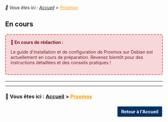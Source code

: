 <link rel="stylesheet" type="text/css" href="/assets/css/purple-theme.css">

###### 📂 Vous êtes ici : [Accueil](../../index.md) > <a href="index.md" style="color: #ff9900; text-decoration: underline;">Proxmox</a>



## En cours

<div style="border: 2px dashed #d9534f; border-radius: 5px; padding: 15px; margin: 20px 0; background-color: #f8d7da; color: #721c24;">
  <strong>🚧 En cours de rédaction :</strong>
  <p>Le guide d'installation et de configuration de Proxmox sur Debian est actuellement en cours de préparation. Revenez bientôt pour des instructions détaillées et des conseils pratiques !</p>
</div>

---
---
### 📂 Vous êtes ici : [Accueil](../../index.md) > <a href="index.md" style="color: #ff9900; text-decoration: underline;">Proxmox</a>


<p style="text-align: right; margin: 20px 0;">
    <a href="https://infochill.com" style="display: inline-block; padding: 8px 12px; background-color: #003366; color: white; text-decoration: none; border: 2px solid white; border-radius: 4px; font-weight: bold;">
        Retour à l'Accueil
    </a>
</p>
